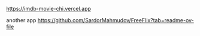 https://imdb-movie-chi.vercel.app

another app
https://github.com/SardorMahmudov/FreeFlix?tab=readme-ov-file
